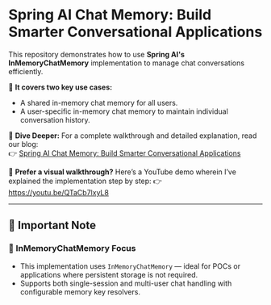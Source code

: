 # Spring AI Chat Memory: Build Smarter Conversational Applications

This repository demonstrates how to use **Spring AI's InMemoryChatMemory** implementation to manage chat conversations efficiently.

🚀 **It covers two key use cases:**

- A shared in-memory chat memory for all users.
- A user-specific in-memory chat memory to maintain individual conversation history.

📖 **Dive Deeper:** For a complete walkthrough and detailed explanation, read our blog:  
👉 [Spring AI Chat Memory: Build Smarter Conversational Applications](https://bootcamptoprod.com/spring-ai-chat-memory-guide/)

🎥 **Prefer a visual walkthrough?** Here’s a YouTube demo wherein I’ve explained the implementation step by step:
👉 https://youtu.be/QTaCb7lxyL8

---

## 📌 Important Note

### 🧠 InMemoryChatMemory Focus

- This implementation uses `InMemoryChatMemory` — ideal for POCs or applications where persistent storage is not required.
- Supports both single-session and multi-user chat handling with configurable memory key resolvers.